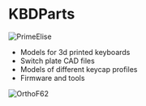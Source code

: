# KBDParts

![PrimeElise](https://i.imgur.com/q65yQWZ.png)


- Models for 3d printed keyboards
- Switch plate CAD files
- Models of different keycap profiles
- Firmware and tools


![OrthoF62](https://i.imgur.com/FBGV5xi.jpg)

